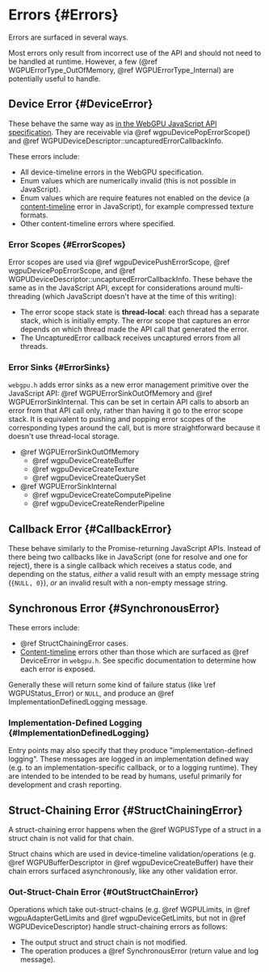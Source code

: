 # Errors {#Errors}

Errors are surfaced in several ways.

Most errors only result from incorrect use of the API and should not need to be handled at runtime.
However, a few (@ref WGPUErrorType_OutOfMemory, @ref WGPUErrorType_Internal) are potentially useful to handle.

## Device Error {#DeviceError}

These behave the same way as [in the WebGPU JavaScript API specification](https://www.w3.org/TR/webgpu/#errors-and-debugging).
They are receivable via @ref wgpuDevicePopErrorScope() and @ref WGPUDeviceDescriptor::uncapturedErrorCallbackInfo.

These errors include:

- All device-timeline errors in the WebGPU specification.
- Enum values which are numerically invalid (this is not possible in JavaScript).
- Enum values which are require features not enabled on the device (a [content-timeline](https://www.w3.org/TR/webgpu/#content-timeline) error in JavaScript), for example compressed texture formats.
- Other content-timeline errors where specified.

### Error Scopes {#ErrorScopes}

Error scopes are used via @ref wgpuDevicePushErrorScope, @ref wgpuDevicePopErrorScope, and @ref WGPUDeviceDescriptor::uncapturedErrorCallbackInfo. These behave the same as in the JavaScript API, except for considerations around multi-threading (which JavaScript doesn't have at the time of this writing):

- The error scope stack state is **thread-local**: each thread has a separate stack, which is initially empty. The error scope that captures an error depends on which thread made the API call that generated the error.
- The UncapturedError callback receives uncaptured errors from all threads.

### Error Sinks {#ErrorSinks}

`webgpu.h` adds error sinks as a new error management primitive over the JavaScript API: @ref WGPUErrorSinkOutOfMemory and @ref WGPUErrorSinkInternal.
This can be set in certain API calls to absorb an error from that API call only, rather than having it go to the error scope stack. It is equivalent to pushing and popping error scopes of the corresponding types around the call, but is more straightforward because it doesn't use thread-local storage.

- @ref WGPUErrorSinkOutOfMemory
    - @ref wgpuDeviceCreateBuffer
    - @ref wgpuDeviceCreateTexture
    - @ref wgpuDeviceCreateQuerySet
- @ref WGPUErrorSinkInternal
    - @ref wgpuDeviceCreateComputePipeline
    - @ref wgpuDeviceCreateRenderPipeline

## Callback Error {#CallbackError}

These behave similarly to the Promise-returning JavaScript APIs. Instead of there being two callbacks like in JavaScript (one for resolve and one for reject), there is a single callback which receives a status code, and depending on the status, _either_ a valid result with an empty message string (`{NULL, 0}`), _or_ an invalid result with a non-empty message string.

## Synchronous Error {#SynchronousError}

These errors include:

- @ref StructChainingError cases.
- [Content-timeline](https://www.w3.org/TR/webgpu/#content-timeline) errors other than those which are surfaced as @ref DeviceError in `webgpu.h`. See specific documentation to determine how each error is exposed.

Generally these will return some kind of failure status (like \ref WGPUStatus_Error) or `NULL`, and produce an @ref ImplementationDefinedLogging message.

### Implementation-Defined Logging {#ImplementationDefinedLogging}

Entry points may also specify that they produce "implementation-defined logging".
These messages are logged in an implementation defined way (e.g. to an implementation-specific callback, or to a logging runtime).
They are intended to be intended to be read by humans, useful primarily for development and crash reporting.

## Struct-Chaining Error {#StructChainingError}

A struct-chaining error happens when the @ref WGPUSType of a struct in a struct chain is not valid for that chain.

Struct chains which are used in device-timeline validation/operations (e.g. @ref WGPUBufferDescriptor in @ref wgpuDeviceCreateBuffer) have their chain errors surfaced asynchronously, like any other validation error.

### Out-Struct-Chain Error {#OutStructChainError}

Operations which take out-struct-chains (e.g. @ref WGPULimits, in @ref wgpuAdapterGetLimits and @ref wgpuDeviceGetLimits, but not in @ref WGPUDeviceDescriptor) handle struct-chaining errors as follows:

- The output struct and struct chain is not modified.
- The operation produces a @ref SynchronousError (return value and log message).
